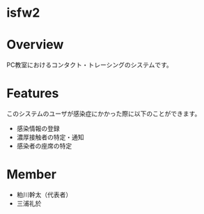 # isfw2

# Overview
PC教室におけるコンタクト・トレーシングのシステムです。

# Features
このシステムのユーザが感染症にかかった際に以下のことができます。
- 感染情報の登録
- 濃厚接触者の特定・通知
- 感染者の座席の特定

# Member
- 粕川幹太（代表者）
- 三浦礼於
